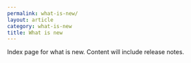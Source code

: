 ```yaml
---
permalink: what-is-new/
layout: article
category: what-is-new
title: What is new
---
```


Index page for what is new. Content will include release notes.
